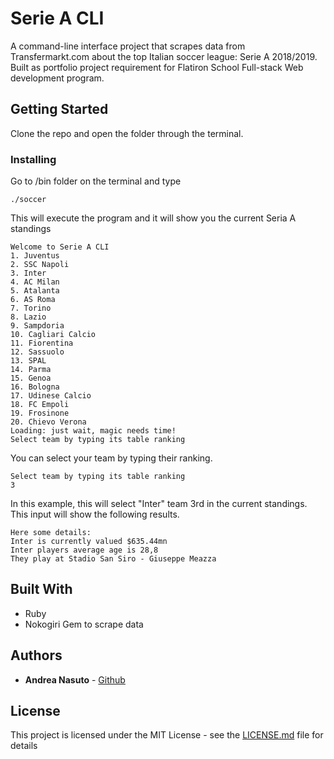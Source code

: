 # Serie A CLI

A command-line interface project that scrapes data from Transfermarkt.com about the top Italian soccer league: Serie A 2018/2019. Built as portfolio project requirement for Flatiron School Full-stack Web development program.

## Getting Started

Clone the repo and open the folder through the terminal.

### Installing

Go to /bin folder on the terminal and type

```
./soccer
```

This will execute the program and it will show you the current Seria A standings

```
Welcome to Serie A CLI
1. Juventus
2. SSC Napoli
3. Inter
4. AC Milan
5. Atalanta
6. AS Roma
7. Torino
8. Lazio
9. Sampdoria
10. Cagliari Calcio
11. Fiorentina
12. Sassuolo
13. SPAL
14. Parma
15. Genoa
16. Bologna
17. Udinese Calcio
18. FC Empoli
19. Frosinone
20. Chievo Verona
Loading: just wait, magic needs time!
Select team by typing its table ranking
```

You can select your team by typing their ranking.

```
Select team by typing its table ranking
3
```

In this example, this will select "Inter" team 3rd in the current standings. This input will show the following results.

```
Here some details:
Inter is currently valued $635.44mn
Inter players average age is 28,8
They play at Stadio San Siro - Giuseppe Meazza
```

## Built With

* Ruby
* Nokogiri Gem to scrape data

## Authors

* **Andrea Nasuto** - [Github](https://github.com/andreanasuto)


## License

This project is licensed under the MIT License - see the [LICENSE.md](LICENSE.md) file for details
